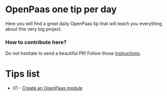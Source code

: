 # OpenPaas one tip per day

Here you will find a great daily OpenPaas tip that will teach you everything about this very big project.

### How to contribute here?
Do not hesitate to send a beautiful PR!
Follow those [instructions](https://github.com/linagora/openpaas-tip-of-the-day/blob/gh-pages/CONTRIBUTING.md).

# Tips list
- 01 - [Create an OpenPaas module](https://github.com/linagora/openpaas-tip-of-the-day/blob/gh-pages/_posts/2016-02-02-create-a-new-module.md)
